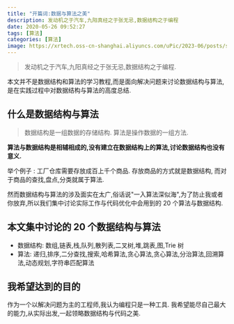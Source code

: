 ```yaml
---
title: "开篇词:数据与算法之美"
description: 发动机之于汽车,九阳真经之于张无忌,数据结构之于编程
date: 2020-05-26 09:52:27
tags: [算法]
categories: [算法]
image: https://xrtech.oss-cn-shanghai.aliyuncs.com/uPic/2023-06/posts/suanfazhimei.jpg
---
```


> 发动机之于汽车,九阳真经之于张无忌,数据结构之于编程.

本文并不是数据结构和算法的学习教程,而是面向解决问题来讨论数据结构与算法,是在实践过程中对数据结构与算法的高度总结.

## 什么是数据结构与算法

> 数据结构是一组数据的存储结构. 算法是操作数据的一组方法.

**算法与数据结构是相辅相成的,没有建立在数据结构上的算法,讨论数据结构也没有意义.**

举个例子 : 工厂仓库需要存放成百上千个商品. 存放商品的方式就是数据结构, 而对于商品的查找,盘点,分类就属于算法.

然而数据结构与算法的涉及面实在太广,俗话说"一入算法深似海",为了防止我或者你放弃,所以我们集中讨论实际工作与代码优化中会用到的 20 个算法与数据结构.

## 本文集中讨论的 20 个数据结构与算法

- 数据结构: 数组,链表,栈,队列,散列表,二叉树,堆,跳表,图,Trie 树
- 算法: 递归,排序,二分查找,搜索,哈希算法,贪心算法,贪心算法,分治算法,回溯算法,动态规划,字符串匹配算法

## 我希望达到的目的

作为一个以解决问题为主的工程师,我认为编程只是一种工具. 我希望能尽自己最大的能力,从实际出发,一起领略数据结构与代码之美.
